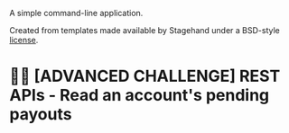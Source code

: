 A simple command-line application.

Created from templates made available by Stagehand under a BSD-style
[license](https://github.com/dart-lang/stagehand/blob/master/LICENSE).
# 🧑‍💻 [ADVANCED CHALLENGE] REST APIs - Read an account's pending payouts
